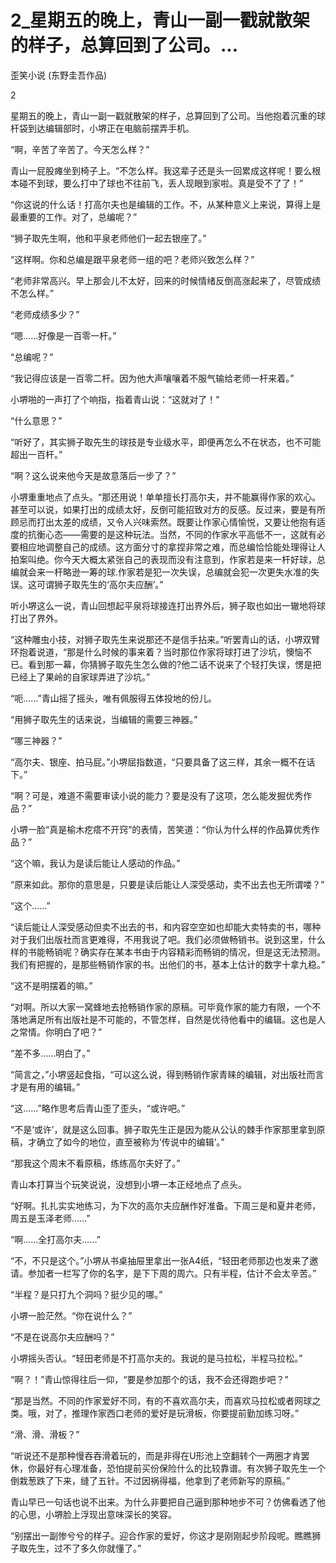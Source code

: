 # 2_星期五的晚上，青山一副一戳就散架的样子，总算回到了公司。...

歪笑小说 (东野圭吾作品)

2

星期五的晚上，青山一副一戳就散架的样子，总算回到了公司。当他抱着沉重的球杆袋到达编辑部时，小堺正在电脑前摆弄手机。

“啊，辛苦了辛苦了。今天怎么样？”

青山一屁股瘫坐到椅子上。“不怎么样。我这辈子还是头一回累成这样呢！要么根本碰不到球，要么打中了球也不往前飞，丢人现眼到家啦。真是受不了了！”

“你这说的什么话！打高尔夫也是编辑的工作。不，从某种意义上来说，算得上是最重要的工作。对了，总编呢？”

“狮子取先生啊，他和平泉老师他们一起去银座了。”

“这样啊。你和总编是跟平泉老师一组的吧？老师兴致怎么样？”

“老师非常高兴。早上那会儿不太好，回来的时候情绪反倒高涨起来了，尽管成绩不怎么样。”

“老师成绩多少？”

“嗯……好像是一百零一杆。”

“总编呢？”

“我记得应该是一百零二杆。因为他大声嚷嚷着不服气输给老师一杆来着。”

小堺啪的一声打了个响指，指着青山说：“这就对了！”

“什么意思？”

“听好了，其实狮子取先生的球技是专业级水平，即便再怎么不在状态，也不可能超出一百杆。”

“啊？这么说来他今天是故意落后一步了？”

小堺重重地点了点头。“那还用说！单单擅长打高尔夫，并不能赢得作家的欢心。甚至可以说，如果打出的成绩太好，反倒可能招致对方的反感。反过来，要是有所顾忌而打出太差的成绩，又令人兴味索然。既要让作家心情愉悦，又要让他抱有适度的抗衡心态——需要的是这种玩法。当然，不同的作家水平高低不一，这就有必要相应地调整自己的成绩。这方面分寸的拿捏非常之难，而总编恰恰能处理得让人拍案叫绝。你今天大概太紧张自己的表现而没有注意到，作家若是来一杆好球，总编就会来一杆略逊一筹的球.作家若是犯一次失误，总编就会犯一次更失水准的失误。这可谓狮子取先生的‘高尔夫应酬’。”

听小堺这么一说，青山回想起平泉将球接连打出界外后，狮子取也如出一辙地将球打出了界外。

“这种雕虫小技，对狮子取先生来说那还不是信手拈来。”听罢青山的话，小堺双臂环抱着说道，“那是什么时候的事来着？当时那位作家将球打进了沙坑，懊恼不已。看到那一幕，你猜狮子取先生怎么做的?他二话不说来了个轻打失误，愣是把已经上了果岭的自家球弄进了沙坑。”

“呃……”青山摇了摇头，唯有佩服得五体投地的份儿。

“用狮子取先生的话来说，当编辑的需要三神器。”

“哪三神器？”

“高尔夫、银座、拍马屁。”小堺屈指数道，“只要具备了这三样，其余一概不在话下。”

“啊？可是，难道不需要审读小说的能力？要是没有了这项，怎么能发掘优秀作品？”

小堺一脸“真是榆木疙瘩不开窍”的表情，苦笑道：“你认为什么样的作品算优秀作品？”

“这个嘛，我认为是读后能让人感动的作品。”

“原来如此。那你的意思是，只要是读后能让人深受感动，卖不出去也无所谓喽？”

“这个……”

“读后能让人深受感动但卖不出去的书，和内容空空如也却能大卖特卖的书，哪种对于我们出版社而言更难得，不用我说了吧。我们必须做畅销书。说到这里，什么样的书能畅销呢？确实存在某本书由于内容精彩而畅销的情况，但是这无法预测。我们有把握的，是那些畅销作家的书。出他们的书，基本上估计的数字十拿九稳。”

“这不是明摆着的嘛。”

“对啊。所以大家一窝蜂地去抢畅销作家的原稿。可毕竟作家的能力有限，一个不落地满足所有出版社是不可能的，不管怎样，自然是优待他看中的编辑。这也是人之常情。你明白了吧？”

“差不多……明白了。”

“简言之，”小堺竖起食指，“可以这么说，得到畅销作家青睐的编辑，对出版社而言才是有用的编辑。”

“这……”略作思考后青山歪了歪头，“或许吧。”

“不是‘或许’，就是这么回事。狮子取先生正是因为能从公认的棘手作家那里拿到原稿，才确立了如今的地位，直至被称为‘传说中的编辑’。”

“那我这个周末不看原稿，练练高尔夫好了。”

青山本打算当个玩笑说说，没想到小堺一本正经地点了点头。

“好啊。扎扎实实地练习，为下次的高尔夫应酬作好准备。下周三是和夏井老师，周五是玉泽老师……”

“啊……全打高尔夫……”

“不，不只是这个。”小堺从书桌抽屉里拿出一张A4纸，“轻田老师那边也发来了邀请。参加者一栏写了你的名字，是下下周的周六。只有半程，估计不会太辛苦。”

“半程？是只打九个洞吗？挺少见的哪。”

小堺一脸茫然。“你在说什么？”

“不是在说高尔夫应酬吗？”

小堺摇头否认。“轻田老师是不打高尔夫的。我说的是马拉松，半程马拉松。”

“啊？！”青山惊得往后一仰，“要是参加那个的话，我不会还得跑步吧？”

“那是当然。不同的作家爱好不同，有的不喜欢高尔夫，而喜欢马拉松或者网球之类。哦，对了，推理作家西口老师的爱好是玩滑板，你要提前勤加练习呀。”

“滑、滑、滑板？”

“听说还不是那种慢吞吞滑着玩的，而是非得在U形池上空翻转个一两圈才肯罢休，你最好有心理准备，恐怕提前买份保险什么的比较靠谱。有次狮子取先生一个倒栽葱跌了下来，缝了五针。不过因祸得福，他拿到了老师新写的原稿。”

青山早已一句话也说不出来。为什么非要把自己逼到那种地步不可？仿佛看透了他的心思，小堺脸上浮现出意味深长的笑容。

“别摆出一副惨兮兮的样子。迎合作家的爱好，你这才是刚刚起步阶段呢。瞧瞧狮子取先生，过不了多久你就懂了。”